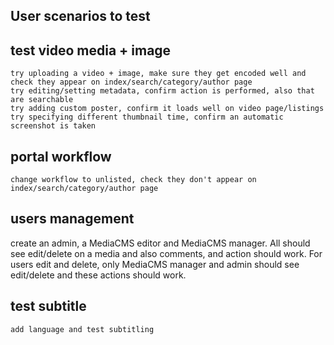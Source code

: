 ## User scenarios to test


## test video media + image
    try uploading a video + image, make sure they get encoded well and check they appear on index/search/category/author page
    try editing/setting metadata, confirm action is performed, also that are searchable
    try adding custom poster, confirm it loads well on video page/listings
    try specifying different thumbnail time, confirm an automatic screenshot is taken


## portal workflow
    change workflow to unlisted, check they don't appear on index/search/category/author page

## users management
   create an admin, a MediaCMS editor and MediaCMS manager. All should see edit/delete on a media and also comments, and action should work.
   For users edit and delete, only MediaCMS manager and admin should see edit/delete and these actions should work.

## test subtitle
    add language and test subtitling

